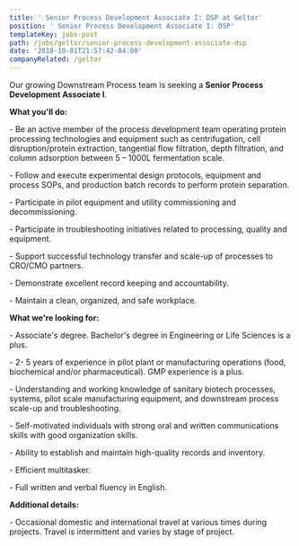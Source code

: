 ```yaml
---
title: ' Senior Process Development Associate I: DSP at Geltor'
position: ' Senior Process Development Associate I: DSP'
templateKey: jobs-post
path: /jobs/geltor/senior-process-development-associate-dsp
date: '2018-10-01T21:57:42-04:00'
companyRelated: /geltor
---
```

Our growing Downstream Process team is seeking a **Senior Process Development Associate I**.

**What you'll do:**

\- Be an active member of the process development team operating protein processing technologies and equipment such as centrifugation, cell disruption/protein extraction, tangential flow filtration, depth filtration, and column adsorption between 5 – 1000L fermentation scale.

\- Follow and execute experimental design protocols, equipment and process SOPs, and production batch records to perform protein separation.

\- Participate in pilot equipment and utility commissioning and decommissioning.

\- Participate in troubleshooting initiatives related to processing, quality and equipment.

\- Support successful technology transfer and scale-up of processes to CRO/CMO partners.

\- Demonstrate excellent record keeping and accountability.

\- Maintain a clean, organized, and safe workplace.



**What we're looking for:**

\- Associate's degree. Bachelor's degree in Engineering or Life Sciences is a plus.

\- 2- 5 years of experience in pilot plant or manufacturing operations (food, biochemical and/or pharmaceutical). GMP experience is a plus.

\- Understanding and working knowledge of sanitary biotech processes, systems, pilot scale manufacturing equipment, and downstream process scale-up and troubleshooting.

\- Self-motivated individuals with strong oral and written communications skills with good organization skills.

\- Ability to establish and maintain high-quality records and inventory.

\- Efficient multitasker.

\- Full written and verbal fluency in English.



**Additional details:**

\- Occasional domestic and international travel at various times during projects. Travel is intermittent and varies by stage of project.
